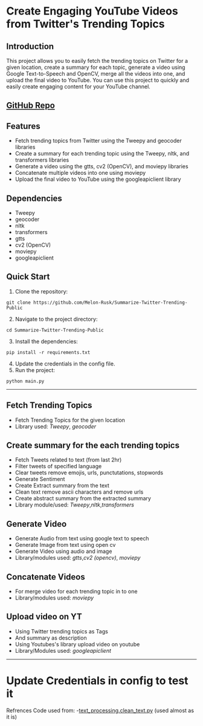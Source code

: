 # Create Engaging YouTube Videos from Twitter's Trending Topics
## Introduction
This project allows you to easily fetch the trending topics on Twitter for a given location, create a summary for each topic, generate a video using Google Text-to-Speech and OpenCV, merge all the videos into one, and upload the final video to YouTube. You can use this project to quickly and easily create engaging content for your YouTube channel.
## [GitHub Repo](https://github.com/Melon-Rusk/Summarize-Twitter-Trending-Public)

## Features
- Fetch trending topics from Twitter using the Tweepy and geocoder libraries
- Create a summary for each trending topic using the Tweepy, nltk, and transformers libraries
- Generate a video using the gtts, cv2 (OpenCV), and moviepy libraries
- Concatenate multiple videos into one using moviepy
- Upload the final video to YouTube using the googleapiclient library

## Dependencies
- Tweepy
- geocoder
- nltk
- transformers
- gtts
- cv2 (OpenCV)
- moviepy
- googleapiclient

## Quick Start
1. Clone the repository:  
```
git clone https://github.com/Melon-Rusk/Summarize-Twitter-Trending-Public
```
2. Navigate to the project directory: 
```
cd Summarize-Twitter-Trending-Public
```
3. Install the dependencies: 
```
pip install -r requirements.txt
```
4. Update the credentials in the config file.
5. Run the project: 
```
python main.py
```

_________

## Fetch Trending Topics
- Fetch Trending Topics for the given location
- Library used: *Tweepy*, *geocoder*

## Create summary for the each trending topics
- Fetch Tweets related to text (from last 2hr)
- Filter tweets of specified language
- Clear tweets remove emojis, urls, punctutations, stopwords
- Generate Sentiment
- Create Extract summary from the text
- Clean text remove ascii characters and remove urls
- Create abstract summary from the extracted summary
- Library module/used: *Tweepy*,*nltk*,*transformers*

## Generate Video
- Generate Audio from text using google text to speech
- Generate Image from text using open cv
- Generate Video using audio and image
- Library/modules used: *gtts*,*cv2 (opencv)*, *moviepy*

## Concatenate Videos
- For merge video for each trending topic in to one
- Library/modules used: *moviepy*

## Upload video on YT
- Using Twitter trending topics as Tags
- And summary as description
- Using Youtubes's library upload video on youtube
- Library/Modules used: *googleapiclient*

----
# Update Credentials in config to test it
Refrences Code used from:
-[text_processing.clean_text.py](https://gist.github.com/MrEliptik/b3f16179aa2f530781ef8ca9a16499af?permalink_comment_id=3970601) (used almost as it is)


